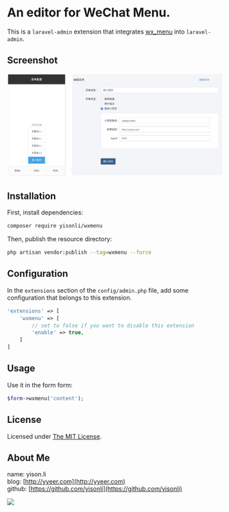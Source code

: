 # An editor for WeChat Menu.

This is a `laravel-admin` extension that integrates [wx_menu](http://www.jq22.com/jquery-info21835) into `laravel-admin`.


## Screenshot

<img src="wxmenu.jpg">

## Installation

First, install dependencies:

```bash
composer require yisonli/wxmenu
```

Then, publish the resource directory:
```bash
php artisan vendor:publish --tag=wxmenu --force
```

## Configuration

In the `extensions` section of the `config/admin.php` file, add some configuration that belongs to this extension.

```php
'extensions' => [
    'wxmenu' => [
        // set to false if you want to disable this extension
        'enable' => true,
    ]
]
```


## Usage

Use it in the form form:
```php
$form->wxmenu('content');
```

## License

Licensed under [The MIT License](LICENSE).

## About Me
name: yison.li  
blog: [http://yyeer.com](http://yyeer.com)  
github: [https://github.com/yisonli](https://github.com/yisonli)

![](http://yyeer.com/assets/img/YisonWechat.png)